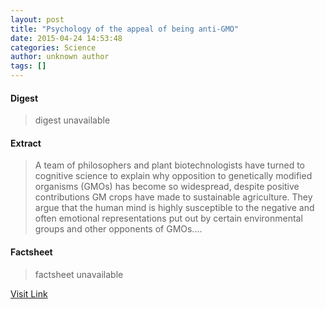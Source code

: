 ```yaml
---
layout: post
title: "Psychology of the appeal of being anti-GMO"
date: 2015-04-24 14:53:48
categories: Science
author: unknown author
tags: []
---
```



#### Digest
>digest unavailable

#### Extract
>A team of philosophers and plant biotechnologists have turned to cognitive science to explain why opposition to genetically modified organisms (GMOs) has become so widespread, despite positive contributions GM crops have made to sustainable agriculture. They argue that the human mind is highly susceptible to the negative and often emotional representations put out by certain environmental groups and other opponents of GMOs....

#### Factsheet
>factsheet unavailable

[Visit Link](http://feeds.sciencedaily.com/~r/sciencedaily/~3/jeJ5qv20RTU/150424105348.htm)


